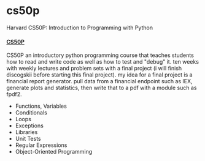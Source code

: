 # cs50p
Harvard CS50P: Introduction to Programming with Python

#### [CS50P](https://bit.ly/3VOYzpd)

CS50P
an introductory python programming course that teaches students how to read and write code as well as how to test and "debug" it. ten weeks with weekly lectures and problem sets with a final project (i will finish discogskii before starting this final project). my idea for a final project is a financial report generator. pull data from a financial endpoint such as IEX, generate plots and statistics, then write that to a pdf with a module such as fpdf2.
<ul>
  <li>Functions, Variables</li>
  <li>Conditionals</li>
  <li>Loops</li>
  <li>Exceptions</li>
  <li>Libraries</li>
  <li>Unit Tests</li>
  <li>Regular Expressions</li>
  <li>Object-Oriented Programming</li>
</ul>
